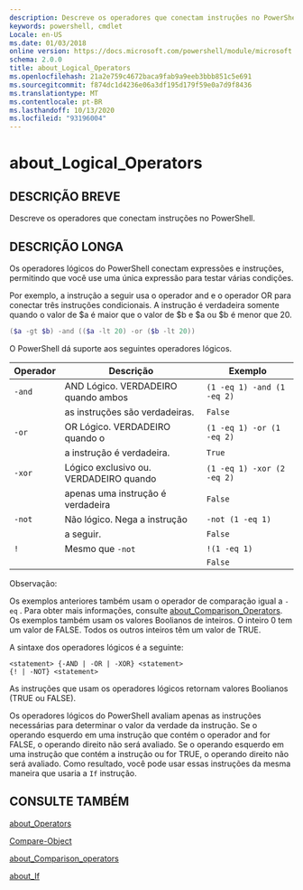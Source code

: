 ```yaml
---
description: Descreve os operadores que conectam instruções no PowerShell.
keywords: powershell, cmdlet
Locale: en-US
ms.date: 01/03/2018
online version: https://docs.microsoft.com/powershell/module/microsoft.powershell.core/about/about_logical_operators?view=powershell-5.1&WT.mc_id=ps-gethelp
schema: 2.0.0
title: about_Logical_Operators
ms.openlocfilehash: 21a2e759c4672baca9fab9a9eeb3bbb851c5e691
ms.sourcegitcommit: f874dc1d4236e06a3df195d179f59e0a7d9f8436
ms.translationtype: MT
ms.contentlocale: pt-BR
ms.lasthandoff: 10/13/2020
ms.locfileid: "93196004"
---
```

# <a name="about_logical_operators"></a>about_Logical_Operators

## <a name="short-description"></a>DESCRIÇÃO BREVE

Descreve os operadores que conectam instruções no PowerShell.

## <a name="long-description"></a>DESCRIÇÃO LONGA

Os operadores lógicos do PowerShell conectam expressões e instruções, permitindo que você use uma única expressão para testar várias condições.

Por exemplo, a instrução a seguir usa o operador and e o operador OR para conectar três instruções condicionais. A instrução é verdadeira somente quando o valor de $a é maior que o valor de $b e $a ou $b é menor que
20.

```powershell
($a -gt $b) -and (($a -lt 20) -or ($b -lt 20))
```

O PowerShell dá suporte aos seguintes operadores lógicos.

|Operador|Descrição                        |Exemplo                   |
|--------|-----------------------------------|--------------------------|
|`-and`  |AND Lógico. VERDADEIRO quando ambos        |`(1 -eq 1) -and (1 -eq 2)`|
|        |as instruções são verdadeiras.               |`False`                   |
|`-or`   |OR Lógico. VERDADEIRO quando o       |`(1 -eq 1) -or (1 -eq 2)` |
|        |a instrução é verdadeira.                 |`True`                    |
|`-xor`  |Lógico exclusivo ou. VERDADEIRO quando    |`(1 -eq 1) -xor (2 -eq 2)`|
|        |apenas uma instrução é verdadeira         |`False`                   |
|`-not`  |Não lógico. Nega a instrução |`-not (1 -eq 1)`          |
|        |a seguir.                      |`False`                   |
|`!`     |Mesmo que `-not`                     |`!(1 -eq 1)`              |
|        |                                   |`False`                   |

 Observação:

Os exemplos anteriores também usam o operador de comparação igual a `-eq` . Para obter mais informações, consulte [about_Comparison_Operators](about_Comparison_Operators.md). Os exemplos também usam os valores Boolianos de inteiros. O inteiro 0 tem um valor de FALSE. Todos os outros inteiros têm um valor de TRUE.

A sintaxe dos operadores lógicos é a seguinte:

```
<statement> {-AND | -OR | -XOR} <statement>
{! | -NOT} <statement>
```

As instruções que usam os operadores lógicos retornam valores Boolianos (TRUE ou FALSE).

Os operadores lógicos do PowerShell avaliam apenas as instruções necessárias para determinar o valor da verdade da instrução. Se o operando esquerdo em uma instrução que contém o operador and for FALSE, o operando direito não será avaliado.
Se o operando esquerdo em uma instrução que contém a instrução ou for TRUE, o operando direito não será avaliado. Como resultado, você pode usar essas instruções da mesma maneira que usaria a `If` instrução.

## <a name="see-also"></a>CONSULTE TAMBÉM

[about_Operators](about_Operators.md)

[Compare-Object](xref:Microsoft.PowerShell.Utility.Compare-Object)

[about_Comparison_operators](about_Comparison_Operators.md)

[about_If](about_If.md)
